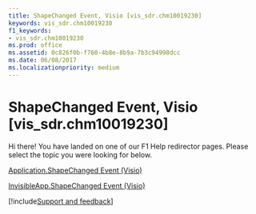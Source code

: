 ```yaml
---
title: ShapeChanged Event, Visio [vis_sdr.chm10019230]
keywords: vis_sdr.chm10019230
f1_keywords:
- vis_sdr.chm10019230
ms.prod: office
ms.assetid: 0c826f0b-f760-4b8e-8b9a-7b3c94998dcc
ms.date: 06/08/2017
ms.localizationpriority: medium
---
```



# ShapeChanged Event, Visio [vis_sdr.chm10019230]

Hi there! You have landed on one of our F1 Help redirector pages. Please select the topic you were looking for below.

[Application.ShapeChanged Event (Visio)](https://msdn.microsoft.com/library/aac5dfc5-370e-8299-4e3e-39fe9a7000d2%28Office.15%29.aspx)

[InvisibleApp.ShapeChanged Event (Visio)](https://msdn.microsoft.com/library/a0d1a578-4e5b-dfbb-8bb6-d4a1f97790cc%28Office.15%29.aspx)

[!include[Support and feedback](~/includes/feedback-boilerplate.md)]